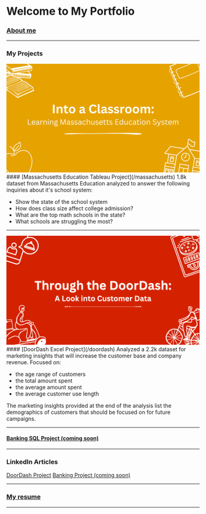 # Welcome to My Portfolio

### [About me](/aboutme)

---

### My Projects

<img src="images/Massachusetts_CaseStudy.png?raw=true"/>
#### [Massachusetts Education Tableau Project](/massachusetts)
1.8k dataset from Massachusetts Education analyzed to answer the following inquiries about it's school system:
<ul>
  <li>Show the state of the school system</li>
  <li>How does class size affect college admission?</li>
  <li>What are the top math schools in the state?</li>
  <li>What schools are struggling the most?</li>
</ul>

---
<img src="images/DoorDash_CaseStudy.png?raw=true"/>
#### [DoorDash Excel Project](/doordash)
Analyzed a 2.2k dataset for marketing insights that will increase the customer base and company revenue. Focused on:
<ul>
  <li>the age range of customers</li>
  <li>the total amount spent</li>
  <li>the average amount spent</li>
  <li>the average customer use length</li>
</ul>
The marketing insights provided at the end of the analysis list the demographics of customers that should be focused on for future campaigns.

---
#### [Banking SQL Project (coming soon)](/link)

---

### LinkedIn Articles

[DoorDash Project](https://www.linkedin.com/pulse/through-doordash-look-customer-data-xavier-quinn/)
[Banking Project (coming soon)](/link)

---

### [My resume](files/XavierQuinn_Resume.pdf)

---


